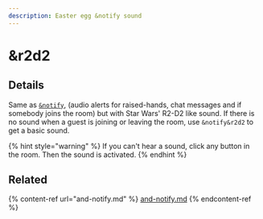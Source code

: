 ```yaml
---
description: Easter egg &notify sound
---
```


# \&r2d2

## Details

Same as [`&notify`](and-notify.md), (audio alerts for raised-hands, chat messages and if somebody joins the room) but with Star Wars' R2-D2 like sound. If there is no sound when a guest is joining or leaving the room, use `&notify&r2d2` to get a basic sound.

{% hint style="warning" %}
If you can't hear a sound, click any button in the room. Then the sound is activated.
{% endhint %}

## Related

{% content-ref url="and-notify.md" %}
[and-notify.md](and-notify.md)
{% endcontent-ref %}
